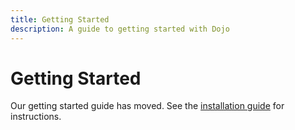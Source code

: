 ```yaml
---
title: Getting Started
description: A guide to getting started with Dojo
---
```


# Getting Started

Our getting started guide has moved.
See the [installation guide](./installation.mdx) for instructions.
